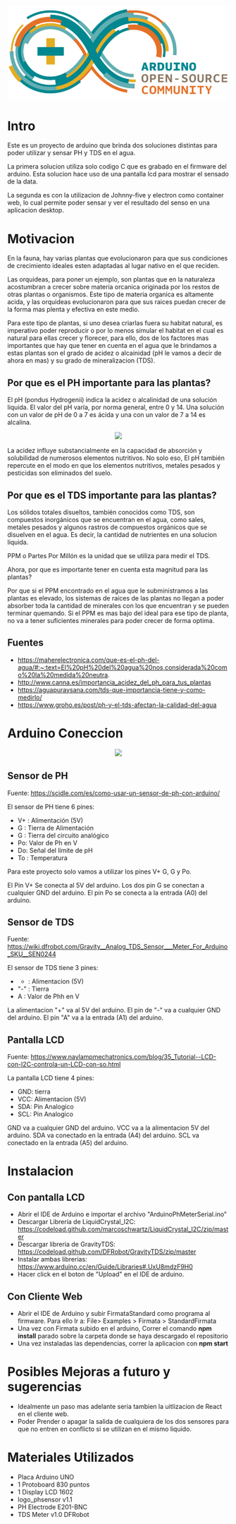 <p align="center">
  <img src="images/ArduinoCommunityLogo.png" />
</p>


# Intro

Este es un proyecto de arduino que brinda dos soluciones distintas para poder utilizar y sensar PH y TDS en el agua.

La primera solucion utiliza solo codigo C que es grabado en el firmware del arduino. Esta solucion hace uso de una pantalla lcd para mostrar el sensado de la data.

La segunda es con  la utilizacion de Johnny-five y electron como container web, lo cual permite poder sensar y ver el resultado del senso en una aplicacion desktop.


# Motivacion

En la fauna, hay varias plantas que evolucionaron para que sus condiciones de crecimiento ideales esten adaptadas al lugar nativo en el que reciden.

Las orquideas, para poner un ejemplo, son plantas que en la naturaleza acostumbran a crecer sobre materia orcanica originada por los restos de otras plantas o organismos. Este tipo de materia organica es altamente acida, y las orquideas evolucionaron para que sus raices puedan crecer de la forma mas plenta y efectiva en este medio.

Para este tipo de plantas, si uno desea criarlas fuera  su habitat natural, es imperativo poder reproducir o por lo menos simular el habitat en el cual es natural para ellas crecer y florecer, para ello, dos de los factores mas importantes que hay que tener en cuenta en el agua que le brindamos a estas plantas son el grado de acidez o alcainidad (pH le vamos a decir de ahora en mas)  y su grado de mineralizacion  (TDS).


## Por que es el PH importante para las plantas?

El pH (pondus Hydrogenii) indica la acidez o alcalinidad de una solución liquida. El valor del pH varía, por norma general, entre 0 y 14. Una solución con un valor de pH de 0 a 7 es ácida y una con un valor de 7 a 14 es alcalina. 

<p align="center">
  <img src="escalaPh" />
</p>

La acidez influye substancialmente en la capacidad de absorción y solubilidad de numerosos elementos nutritivos. No solo eso,  El pH también repercute en el modo en que los elementos nutritivos, metales pesados y pesticidas son eliminados del suelo.


## Por que es el TDS importante para las plantas?

Los sólidos totales disueltos, también conocidos como TDS, son compuestos inorgánicos que se encuentran en el agua, como sales, metales pesados ​​y algunos rastros de compuestos orgánicos que se disuelven en el agua. Es decir, la cantidad de nutrientes en una solucion liquida.

PPM o Partes Por Millón es la unidad que se utiliza para medir el TDS.

Ahora, por que es importante tener en cuenta esta magnitud para las plantas?

Por que si el PPM encontrado en el agua que le subministramos a las plantas es elevado, los sistemas de raíces de las plantas no llegan a poder absorber toda la cantidad de minerales con los que encuentran y se pueden terminar quemando.
Si el PPM es mas bajo del ideal para ese tipo de planta, no va a tener suficientes minerales para poder crecer de forma optima.



## Fuentes
- https://maherelectronica.com/que-es-el-ph-del-agua/#:~:text=El%20pH%20del%20agua%20nos,considerada%20como%20la%20medida%20neutra.
- http://www.canna.es/importancia_acidez_del_ph_para_tus_plantas
- https://aguapuraysana.com/tds-que-importancia-tiene-y-como-medirlo/
- https://www.groho.es/post/ph-y-el-tds-afectan-la-calidad-del-agua


# Arduino Coneccion

<p align="center">
  <img src="images/connecciones.jpg" />
</p>

## Sensor de PH 

Fuente: https://scidle.com/es/como-usar-un-sensor-de-ph-con-arduino/

El sensor de PH tiene 6 pines:
- V+ : Alimentación (5V)
- G :  Tierra de Alimentación
- G :  Tierra del circuito analógico
- Po: Valor de Ph en V
- Do:  Señal del límite de pH
- To : Temperatura

Para este proyecto solo vamos a utilizar los pines V+ G, G y Po.

El Pin V+ Se conecta al 5V del arduino.
Los dos pin G se conectan a cualquier GND del arduino.
El pin Po se conecta a la entrada (A0) del arduino.

## Sensor de TDS

Fuente: https://wiki.dfrobot.com/Gravity__Analog_TDS_Sensor___Meter_For_Arduino_SKU__SEN0244

El sensor de TDS tiene 3 pines:
- + : Alimentacion (5V)
- "-" : Tierra
- A : Valor de Phh en V

La alimentacion "+" va al 5V del arduino.
El pin de "-" va a cualquier GND del arduino.
El pin "A" va a la entrada (A1)  del arduino.

## Pantalla LCD

Fuente: https://www.naylampmechatronics.com/blog/35_Tutorial--LCD-con-I2C-controla-un-LCD-con-so.html

La pantalla LCD tiene 4 pines:

- GND: tierra
- VCC: Alimentacion (5V)
- SDA: Pin Analogico
- SCL: Pin Analogico

GND va a cualquier GND del arduino.
VCC va a la alimentacion 5V del arduino.
SDA va conectado en la entrada (A4) del arduino.
SCL va conectado en la entrada (A5) del arduino.

# Instalacion

## Con pantalla LCD

- Abrir el IDE de Arduino e importar el archivo "ArduinoPhMeterSerial.ino"
- Descargar Libreria de LiquidCrystal_I2C: https://codeload.github.com/marcoschwartz/LiquidCrystal_I2C/zip/master
- Descargar libreria de GravityTDS: https://codeload.github.com/DFRobot/GravityTDS/zip/master
- Instalar ambas librerias: https://www.arduino.cc/en/Guide/Libraries#.UxU8mdzF9H0
- Hacer click en el boton de "Upload" en el IDE de arduino.

## Con Cliente Web

- Abrir el IDE de Arduino y subir FirmataStandard como programa al firmware. Para ello Ir a: File> Examples > Firmata > StandardFirmata
- Una vez con Firmata subido en el arduino, Correr el comando **npm install** parado sobre la carpeta donde se haya descargado el repositorio
- Una vez instaladas las dependencias, correr la aplicacion con  **npm start** 


# Posibles Mejoras a futuro y sugerencias

- Idealmente un paso mas adelante seria tambien la uitlizacion de React en el cliente web.
- Poder Prender o apagar la salida de cualquiera de los dos sensores para que no entren en conflicto si se utilizan en el mismo liquido.


# Materiales Utilizados

- Placa Arduino UNO
- 1 Protoboard 830 puntos
- 1 Display LCD 1602
- logo_phsensor v1.1
- PH Electrode E201-BNC
- TDS Meter v1.0 DFRobot
